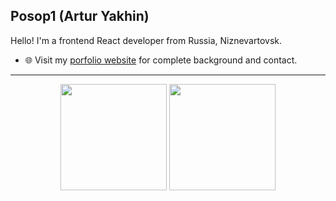 ## Posop1 (Artur Yakhin)

Hello! I'm a frontend React developer from Russia, Niznevartovsk.

- 🌐 Visit my [porfolio website](https://posop-dev.vercel.app/) for complete background and contact.
---

<div align="center">
  <img height=170em  src="https://github-readme-stats.vercel.app/api?username=posop1&layout=compact&show_icons=true&theme=white&icon_color=2a84ea&hide_border=true&bg_color=00000000&text_color=2a84ea" />
  <img height=170em  src="https://github-readme-stats.vercel.app/api/top-langs/?username=posop1&layout=compact&theme=white&icon_color=2a84ea&hide_border=true&bg_color=00000000&text_color=2a84ea" />
  
</div>
